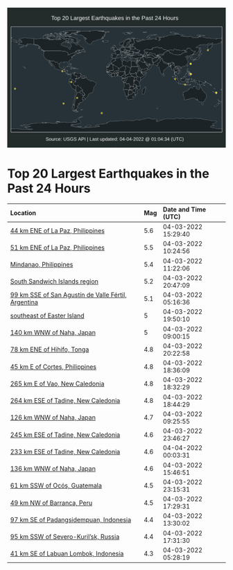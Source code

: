 ![Map](./map.png)

# Top 20 Largest Earthquakes in the Past 24 Hours

| Location | Mag | Date and Time (UTC) |
|:---|:---|:---|
| [44 km ENE of La Paz, Philippines](https://earthquake.usgs.gov/earthquakes/eventpage/us7000gzdt) | 5.6 | 04-03-2022 15:29:40 |
| [51 km ENE of La Paz, Philippines](https://earthquake.usgs.gov/earthquakes/eventpage/us7000gzcf) | 5.5 | 04-03-2022 10:24:56 |
| [Mindanao, Philippines](https://earthquake.usgs.gov/earthquakes/eventpage/us7000gzcp) | 5.4 | 04-03-2022 11:22:06 |
| [South Sandwich Islands region](https://earthquake.usgs.gov/earthquakes/eventpage/us7000gzff) | 5.2 | 04-03-2022 20:47:09 |
| [99 km SSE of San Agustín de Valle Fértil, Argentina](https://earthquake.usgs.gov/earthquakes/eventpage/us7000gzay) | 5.1 | 04-03-2022 05:16:36 |
| [southeast of Easter Island](https://earthquake.usgs.gov/earthquakes/eventpage/us7000gzf2) | 5 | 04-03-2022 19:50:10 |
| [140 km WNW of Naha, Japan](https://earthquake.usgs.gov/earthquakes/eventpage/us7000gzbt) | 5 | 04-03-2022 09:00:15 |
| [78 km ENE of Hihifo, Tonga](https://earthquake.usgs.gov/earthquakes/eventpage/us7000gzf8) | 4.8 | 04-03-2022 20:22:58 |
| [45 km E of Cortes, Philippines](https://earthquake.usgs.gov/earthquakes/eventpage/us7000gzet) | 4.8 | 04-03-2022 18:36:09 |
| [265 km E of Vao, New Caledonia](https://earthquake.usgs.gov/earthquakes/eventpage/us7000gzez) | 4.8 | 04-03-2022 18:32:29 |
| [264 km ESE of Tadine, New Caledonia](https://earthquake.usgs.gov/earthquakes/eventpage/us7000gzeu) | 4.8 | 04-03-2022 18:44:29 |
| [126 km WNW of Naha, Japan](https://earthquake.usgs.gov/earthquakes/eventpage/us7000gzbx) | 4.7 | 04-03-2022 09:25:55 |
| [245 km ESE of Tadine, New Caledonia](https://earthquake.usgs.gov/earthquakes/eventpage/us7000gzgs) | 4.6 | 04-03-2022 23:46:27 |
| [233 km ESE of Tadine, New Caledonia](https://earthquake.usgs.gov/earthquakes/eventpage/us7000gzgv) | 4.6 | 04-04-2022 00:03:31 |
| [136 km WNW of Naha, Japan](https://earthquake.usgs.gov/earthquakes/eventpage/us7000gze0) | 4.6 | 04-03-2022 15:46:51 |
| [61 km SSW of Ocós, Guatemala](https://earthquake.usgs.gov/earthquakes/eventpage/us7000gzgk) | 4.5 | 04-03-2022 23:15:31 |
| [49 km NW of Barranca, Peru](https://earthquake.usgs.gov/earthquakes/eventpage/us7000gzeg) | 4.5 | 04-03-2022 17:29:31 |
| [97 km SE of Padangsidempuan, Indonesia](https://earthquake.usgs.gov/earthquakes/eventpage/us7000gzdg) | 4.4 | 04-03-2022 13:30:02 |
| [95 km SSW of Severo-Kuril’sk, Russia](https://earthquake.usgs.gov/earthquakes/eventpage/us7000gzem) | 4.4 | 04-03-2022 17:31:30 |
| [41 km SE of Labuan Lombok, Indonesia](https://earthquake.usgs.gov/earthquakes/eventpage/us7000gzb2) | 4.3 | 04-03-2022 05:28:19 |
